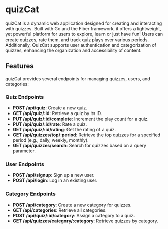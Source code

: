 # quizCat

quizCat is a dynamic web application designed for creating and interacting with quizzes. Built with Go and the Fiber framework, it offers a lightweight, yet powerful platform for users to explore, learn or just have fun! Users can create quizzes, rate them, and track quiz plays over various periods. Additionally, QuizCat supports user authentication and categorization of quizzes, enhancing the organization and accessibility of content.

## Features

quizCat provides several endpoints for managing quizzes, users, and categories:

### Quiz Endpoints

- **POST /api/quiz**: Create a new quiz.
- **GET /api/quiz/:id**: Retrieve a quiz by its ID.
- **PUT /api/quiz/:id/complete**: Increment the play count for a quiz.
- **PUT /api/quiz/:id/rate**: Rate a quiz.
- **GET /api/quiz/:id/rating**: Get the rating of a quiz.
- **GET /api/quizzes/top/:period**: Retrieve the top quizzes for a specified period (e.g., daily, weekly, monthly).
- **GET /api/quizzes/search**: Search for quizzes based on a query parameter.

### User Endpoints

- **POST /api/signup**: Sign up a new user.
- **POST /api/login**: Log in an existing user.

### Category Endpoints

- **POST /api/category**: Create a new category for quizzes.
- **GET /api/categories**: Retrieve all categories.
- **POST /api/quiz/:id/category**: Assign a category to a quiz.
- **GET /api/quizzes/category/:category**: Retrieve quizzes by category.
